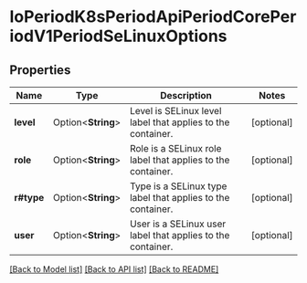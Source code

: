 # IoPeriodK8sPeriodApiPeriodCorePeriodV1PeriodSeLinuxOptions

## Properties

Name | Type | Description | Notes
------------ | ------------- | ------------- | -------------
**level** | Option<**String**> | Level is SELinux level label that applies to the container. | [optional]
**role** | Option<**String**> | Role is a SELinux role label that applies to the container. | [optional]
**r#type** | Option<**String**> | Type is a SELinux type label that applies to the container. | [optional]
**user** | Option<**String**> | User is a SELinux user label that applies to the container. | [optional]

[[Back to Model list]](../README.md#documentation-for-models) [[Back to API list]](../README.md#documentation-for-api-endpoints) [[Back to README]](../README.md)


